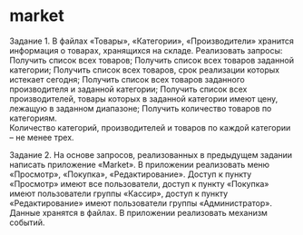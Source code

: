 # market
Задание 1.
В файлах «Товары», «Категории», «Производители» хранится информация о товарах, хранящихся на складе. Реализовать запросы:
Получить список всех товаров;
Получить список всех товаров заданной категории;
Получить список всех товаров, срок реализации которых истекает сегодня;
Получить список всех товаров заданного производителя и заданной категории;
Получить список всех производителей,  товары которых в заданной категории имеют цену, лежащую в заданном диапазоне;
Получить количество товаров по категориям.  
Количество категорий, производителей и товаров по каждой категории – не менее трех.

Задание 2.
На основе запросов, реализованных в предыдущем задании написать приложение «Market».  В приложении реализовать меню «Просмотр», «Покупка», «Редактирование». Доступ к пункту «Просмотр»  имеют все пользователи, доступ к пункту «Покупка»  имеют пользователи группы «Кассир», доступ к пункту «Редактирование» имеют пользователи группы «Администратор».  
Данные хранятся в файлах.
В приложении реализовать механизм событий.  
